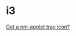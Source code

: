 i3
==

[Get a nm-applet tray icon?](https://github.com/enckse/howdoi/blob/master/software/i3/nm-tray-icon.md)
